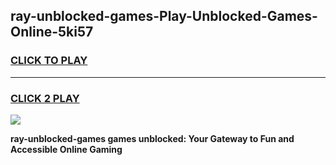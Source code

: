 
## ray-unblocked-games-Play-Unblocked-Games-Online-5ki57
<h3>
<a href="https://premium76.site?title=ray-unblocked-games&ref=24A">CLICK TO PLAY</a></h3>
<hr>

<h3>
<a href="https://premium76.site?title=ray-unblocked-games&ref=24A">CLICK 2 PLAY</a>
  
</h3>

<a href="https://premium76.site?title=ray-unblocked-games&ref=24A"><img src="https://clearcache.store/games.png"></a>


**ray-unblocked-games games unblocked: Your Gateway to Fun and Accessible Online Gaming**
